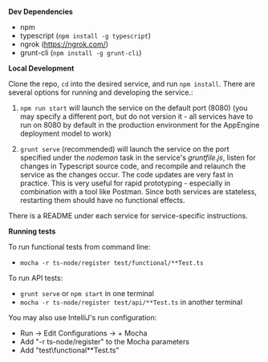 **Dev Dependencies**
- npm
- typescript (`npm install -g typescript`)
- ngrok (https://ngrok.com/)
- grunt-cli (`npm install -g grunt-cli`)

**Local Development**

Clone the repo, `cd` into the desired service, and run `npm install`. There are several options for running
and developing the service.:

1) `npm run start` will launch the service on the default port (8080)
(you may specify a different port, but do not version it - all services have to run on 8080 by default in
the production environment for the AppEngine deployment model to work)

2) `grunt serve` (recommended) will launch the service on the port specified under the *nodemon* task in the
service's *gruntfile.js*, listen for changes in Typescript source code, and recompile and relaunch the
service as the changes occur. The code updates are very fast in practice. This is very useful for rapid prototyping -
especially in combination with a tool like Postman. Since both services are stateless, restarting them should have
no functional effects.

There is a README under each service for service-specific instructions.

**Running tests**

To run functional tests from command line:
- `mocha -r ts-node/register test/functional/**Test.ts`

To run API tests:
- `grunt serve` or `npm start` in one terminal
- `mocha -r ts-node/register test/api/**Test.ts` in another terminal

You may also use IntelliJ's run configuration:
- Run -> Edit Configurations -> + Mocha
- Add "-r ts-node/register" to the Mocha parameters
- Add "test\functional\**Test.ts"